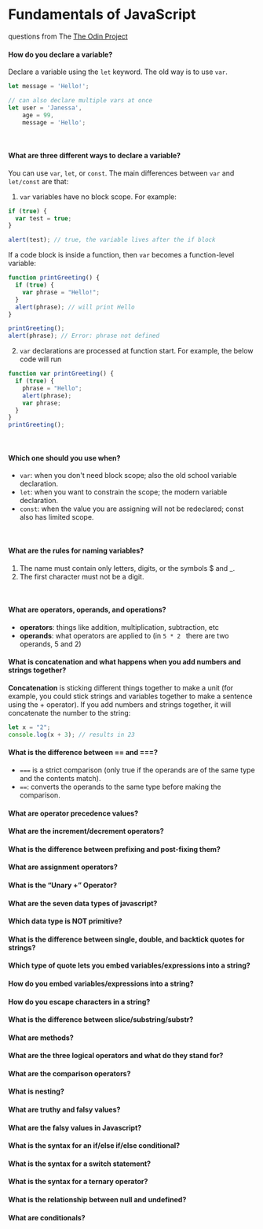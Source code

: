 # Fundamentals of JavaScript 
questions from The [The Odin Project](https://www.theodinproject.com/courses/web-development-101/lessons/fundamentals-part-1)

#### How do you declare a variable?
Declare a variable using the `let` keyword. The old way is to use `var`. 
```javascript
let message = 'Hello!';

// can also declare multiple vars at once
let user = 'Janessa', 
    age = 99, 
    message = 'Hello';
```
<br>

#### What are three different ways to declare a variable?
You can use `var`, `let`, or `const`. The main differences between `var` and `let/const` are that:

1. `var` variables have no block scope. For example:
```javascript
if (true) {
  var test = true;
}

alert(test); // true, the variable lives after the if block
```
If a code block is inside a function, then `var` becomes a function-level variable:
```javascript
function printGreeting() {
  if (true) {
    var phrase = "Hello!";
  }
  alert(phrase); // will print Hello
}

printGreeting();
alert(phrase); // Error: phrase not defined
```
2. `var` declarations are processed at function start. For example, the below code will run
```javascript
function var printGreeting() {
  if (true) {
    phrase = "Hello";
    alert(phrase);
    var phrase;
  }
}
printGreeting();
```
<br>

#### Which one should you use when?
- `var`: when you don't need block scope; also the old school variable declaration.
- `let`: when you want to constrain the scope; the modern variable declaration.
- `const`: when the value you are assigning will not be redeclared; const also has limited scope.
<br>

#### What are the rules for naming variables?
1. The name must contain only letters, digits, or the symbols $ and _.
2. The first character must not be a digit.
<br>

#### What are operators, operands, and operations?
- **operators**: things like addition, multiplication, subtraction, etc
- **operands**: what operators are applied to (in `5 * 2 ` there are two operands, 5 and 2)

#### What is concatenation and what happens when you add numbers and strings together?
**Concatenation** is sticking different things together to make a unit (for example, you could stick strings and variables together to make a sentence using the + operator). If you add numbers and strings together, it will concatenate the number to the string:
```javascript
let x = "2";
console.log(x + 3); // results in 23
```
#### What is the difference between == and ===?
- `===` is a strict comparison (only true if the operands are of the same type and the contents match).
- `==`: converts the operands to the same type before making the comparison. 

#### What are operator precedence values?
#### What are the increment/decrement operators?
#### What is the difference between prefixing and post-fixing them?
#### What are assignment operators?
#### What is the “Unary +” Operator?

#### What are the seven data types of javascript?
#### Which data type is NOT primitive?
#### What is the difference between single, double, and backtick quotes for strings?
#### Which type of quote lets you embed variables/expressions into a string?
#### How do you embed variables/expressions into a string?
#### How do you escape characters in a string?
#### What is the difference between slice/substring/substr?
#### What are methods?
#### What are the three logical operators and what do they stand for?
#### What are the comparison operators?
#### What is nesting?
#### What are truthy and falsy values?
#### What are the falsy values in Javascript?
#### What is the syntax for an if/else if/else conditional?
#### What is the syntax for a switch statement?
#### What is the syntax for a ternary operator?
#### What is the relationship between null and undefined?
#### What are conditionals?
